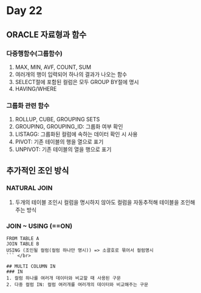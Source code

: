 # Day 22
## ORACLE 자료형과 함수
### 다중행함수(그룹함수)
1. MAX, MIN, AVF, COUNT, SUM
2. 여러개의 행이 입력되어 하나의 결과가 나오는 함수
3. SELECT절에 포함된 컬럼은 모두 GROUP BY절에 명시
4. HAVING/WHERE

### 그룹화 관련 함수
1. ROLLUP, CUBE, GROUPING SETS
2. GROUPING, GROUPING_ID: 그룹화 여부 확인
3. LISTAGG: 그룹화된 컬럼에 속하는 데이터 확인 시 사용
4. PIVOT: 기존 테이블의 행을 열으로 표기
5. UNPIVOT: 기존 테이블의 열을 행으로 표기

## 추가적인 조인 방식
### NATURAL JOIN
1. 두개의 테이블 조인시 컬럼을 명시하지 않아도 컬럼을 자동추적해 테이블을 조인해주는 방식

### JOIN ~ USING (==ON)
```
FROM TABLE A
JOIN TABLE B
USING (조인될 컬럼(컬럼 하나만 명시)) => 소괄호로 묶어서 컬럼명시
``` </br>

## MULTI COLUMN IN
### IN
1. 컬럼 하나를 여러개 데이터와 비교할 때 사용된 구문
2. 다중 컬럼 IN: 컬럼 여러개를 여러개의 데이터와 비교해주는 구문
